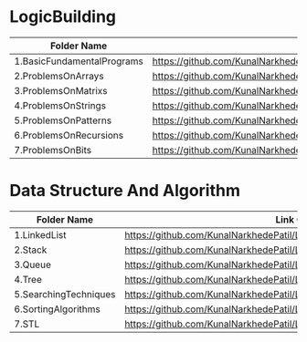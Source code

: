 # LogicBuilding

| Folder Name             | Link Of Folders                                                                   |
| ----------------- | ------------------------------------------------------------------ |
1.BasicFundamentalPrograms   |https://github.com/KunalNarkhedePatil/LogicBuilding/tree/main/FundamentalProblems
2.ProblemsOnArrays   |https://github.com/KunalNarkhedePatil/LogicBuilding/tree/main/ProblemsOnArrays
3.ProblemsOnMatrixs   |https://github.com/KunalNarkhedePatil/LogicBuilding/tree/main/ProblemsOnMatrixs
4.ProblemsOnStrings   |https://github.com/KunalNarkhedePatil/LogicBuilding/tree/main/ProblemsOnStrings
5.ProblemsOnPatterns   |https://github.com/KunalNarkhedePatil/LogicBuilding/tree/main/ProblemsOnPatterns
6.ProblemsOnRecursions   |https://github.com/KunalNarkhedePatil/LogicBuilding/tree/main/ProblemsOnRecursions
7.ProblemsOnBits   |https://github.com/KunalNarkhedePatil/LogicBuilding/tree/main/ProblemsOnBits

# Data Structure And Algorithm

| Folder Name             | Link Of Folders                                                                   |
| ----------------- | ------------------------------------------------------------------ |
1.LinkedList   |https://github.com/KunalNarkhedePatil/LogicBuilding/tree/main/LinkedList
2.Stack   |https://github.com/KunalNarkhedePatil/LogicBuilding/tree/main/Stack
3.Queue   |https://github.com/KunalNarkhedePatil/LogicBuilding/tree/main/Queue
4.Tree   |https://github.com/KunalNarkhedePatil/LogicBuilding/tree/main/Tree
5.SearchingTechniques   |https://github.com/KunalNarkhedePatil/LogicBuilding/tree/main/SearchingTechniques
6.SortingAlgorithms   |https://github.com/KunalNarkhedePatil/LogicBuilding/tree/main/SortingAlgorithms
7.STL   |https://github.com/KunalNarkhedePatil/LogicBuilding/tree/main/STL


